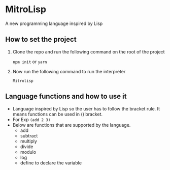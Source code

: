# MitroLisp
A new programming language inspired by Lisp

## How to set the project

1. Clone the repo and run the following command on the root of the project
   
   `npm init` or `yarn`
2. Now run the following command to run the interpreter

   `Mitrolisp`


## Language functions and how to use it
- Language inspired by Lisp so the user has to follow the bracket rule. It means functions can be used in () bracket.
- For Exp
    `(add 2 3)`
- Below are functions that are supported by the language.
    - add
    - subtract
    - multiply
    - divide
    - modulo
    - log
    - define to declare the variable
  
  

